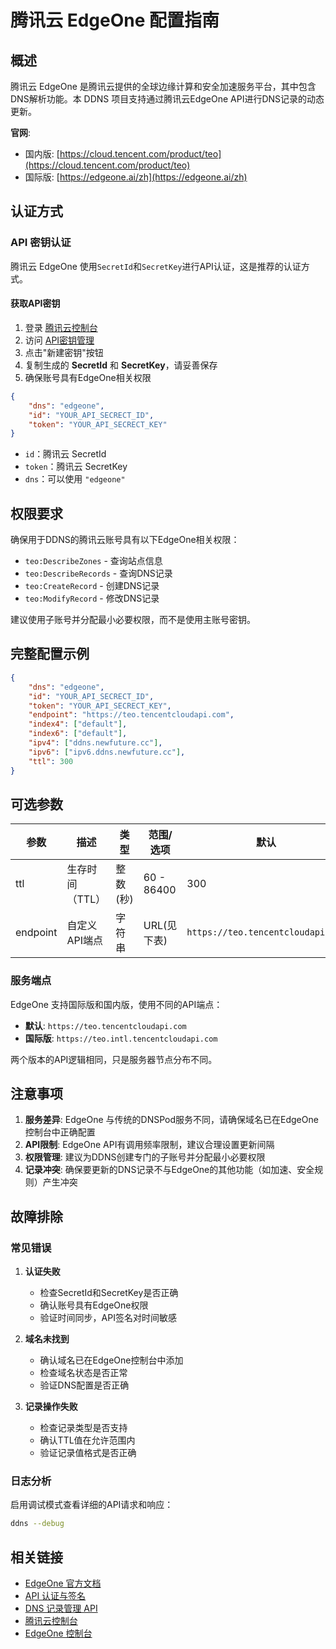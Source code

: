 # 腾讯云 EdgeOne 配置指南

## 概述

腾讯云 EdgeOne 是腾讯云提供的全球边缘计算和安全加速服务平台，其中包含DNS解析功能。本 DDNS 项目支持通过腾讯云EdgeOne API进行DNS记录的动态更新。

**官网**:

- 国内版: [https://cloud.tencent.com/product/teo](https://cloud.tencent.com/product/teo)
- 国际版: [https://edgeone.ai/zh](https://edgeone.ai/zh)

## 认证方式

### API 密钥认证

腾讯云 EdgeOne 使用`SecretId`和`SecretKey`进行API认证，这是推荐的认证方式。

#### 获取API密钥

1. 登录 [腾讯云控制台](https://console.cloud.tencent.com/)
2. 访问 [API密钥管理](https://console.cloud.tencent.com/cam/capi)
3. 点击"新建密钥"按钮
4. 复制生成的 **SecretId** 和 **SecretKey**，请妥善保存
5. 确保账号具有EdgeOne相关权限

```json
{
    "dns": "edgeone",
    "id": "YOUR_API_SECRECT_ID",
    "token": "YOUR_API_SECRECT_KEY"
}
```

- `id`：腾讯云 SecretId
- `token`：腾讯云 SecretKey
- `dns`：可以使用 `"edgeone"`

## 权限要求

确保用于DDNS的腾讯云账号具有以下EdgeOne相关权限：

- `teo:DescribeZones` - 查询站点信息
- `teo:DescribeRecords` - 查询DNS记录
- `teo:CreateRecord` - 创建DNS记录  
- `teo:ModifyRecord` - 修改DNS记录

建议使用子账号并分配最小必要权限，而不是使用主账号密钥。

## 完整配置示例

```json
{
    "dns": "edgeone",
    "id": "YOUR_API_SECRECT_ID",
    "token": "YOUR_API_SECRECT_KEY",
    "endpoint": "https://teo.tencentcloudapi.com",
    "index4": ["default"],
    "index6": ["default"],
    "ipv4": ["ddns.newfuture.cc"],
    "ipv6": ["ipv6.ddns.newfuture.cc"],
    "ttl": 300
}
```

## 可选参数

| 参数 | 描述 | 类型 | 范围/选项 | 默认 |
|------|------|------|-----------|------|
| ttl  | 生存时间（TTL） | 整数 (秒) | 60 - 86400 | 300 |
| endpoint | 自定义API端点 | 字符串 | URL(见下表) | `https://teo.tencentcloudapi.com` |

### 服务端点

EdgeOne 支持国际版和国内版，使用不同的API端点：

- **默认**: `https://teo.tencentcloudapi.com`
- **国际版**: `https://teo.intl.tencentcloudapi.com`

两个版本的API逻辑相同，只是服务器节点分布不同。

## 注意事项

1. **服务差异**: EdgeOne 与传统的DNSPod服务不同，请确保域名已在EdgeOne控制台中正确配置
2. **API限制**: EdgeOne API有调用频率限制，建议合理设置更新间隔
3. **权限管理**: 建议为DDNS创建专门的子账号并分配最小必要权限
4. **记录冲突**: 确保要更新的DNS记录不与EdgeOne的其他功能（如加速、安全规则）产生冲突

## 故障排除

### 常见错误

1. **认证失败**
   - 检查SecretId和SecretKey是否正确
   - 确认账号具有EdgeOne权限
   - 验证时间同步，API签名对时间敏感

2. **域名未找到**
   - 确认域名已在EdgeOne控制台中添加
   - 检查域名状态是否正常
   - 验证DNS配置是否正确

3. **记录操作失败**
   - 检查记录类型是否支持
   - 确认TTL值在允许范围内
   - 验证记录值格式是否正确

### 日志分析

启用调试模式查看详细的API请求和响应：

```bash
ddns --debug
```

## 相关链接

- [EdgeOne 官方文档](https://edgeone.ai/zh/document)
- [API 认证与签名](https://edgeone.ai/zh/document/50458)
- [DNS 记录管理 API](https://edgeone.ai/zh/document/50484)
- [腾讯云控制台](https://console.cloud.tencent.com/)
- [EdgeOne 控制台](https://console.tencentcloud.com/edgeone)
